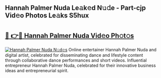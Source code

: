 ## Hannah Palmer Nuda Le𝚊k𝚎d N𝚞𝚍e - Part-cjp Vid𝚎o Photos Le𝚊ks S5hux

# <h2><a href="http://fbdi8bx.evod.top/?m=Hannah+Palmer+Nuda">🔗 👉🔴 Hannah Palmer Nuda Vid𝚎o Ph𝚘t𝚘s</a></h2>

[![Hannah Palmer Nuda N𝚞d𝚎s](https://i.imgur.com/8V9OHl7.gif)](http://fbdi8bx.evod.top/?m=Hannah+Palmer+Nuda)
Online entertainer Hannah Palmer Nuda and digital artist, celebrated for disseminating dance and lifestyle content through collaborative dance performances and short videos. Influential entrepreneur Hannah Palmer Nuda, celebrated for their innovative business ideas and entrepreneurial spirit. 
